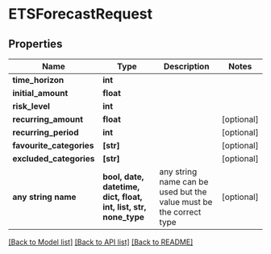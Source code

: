 # ETSForecastRequest


## Properties
Name | Type | Description | Notes
------------ | ------------- | ------------- | -------------
**time_horizon** | **int** |  | 
**initial_amount** | **float** |  | 
**risk_level** | **int** |  | 
**recurring_amount** | **float** |  | [optional] 
**recurring_period** | **int** |  | [optional] 
**favourite_categories** | **[str]** |  | [optional] 
**excluded_categories** | **[str]** |  | [optional] 
**any string name** | **bool, date, datetime, dict, float, int, list, str, none_type** | any string name can be used but the value must be the correct type | [optional]

[[Back to Model list]](../README.md#documentation-for-models) [[Back to API list]](../README.md#documentation-for-api-endpoints) [[Back to README]](../README.md)


